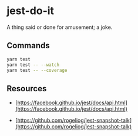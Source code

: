 # jest-do-it

A thing said or done for amusement; a joke.

## Commands

```bash
yarn test
yarn test -- --watch
yarn test -- --coverage
```

## Resources

- [https://facebook.github.io/jest/docs/api.html](https://facebook.github.io/jest/docs/api.html)

- [https://github.com/rogeliog/jest-snapshot-talk](https://github.com/rogeliog/jest-snapshot-talk)
